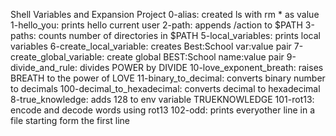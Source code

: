 Shell Variables and Expansion Project
0-alias: created ls with rm * as value
1-hello_you: prints hello current user
2-path: appends /action to $PATH
3-paths: counts number of directories in $PATH
5-local_variables: prints local variables
6-create_local_variable: creates Best:School var:value pair
7-create_global_variable: create global BEST:School name:value pair
9-divide_and_rule: divides POWER by DIVIDE
10-love_exponent_breath: raises BREATH to the power of LOVE
11-binary_to_decimal: converts binary number to decimals
100-decimal_to_hexadecimal: converts decimal to hexadecimal
8-true_knowledge: adds 128 to env variable TRUEKNOWLEDGE
101-rot13: encode and decode words using rot13
102-odd: prints everyother line in a file starting form the first line
